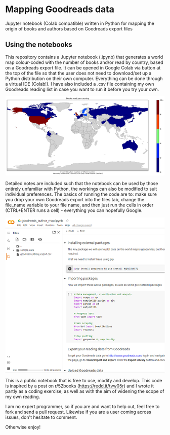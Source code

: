 # Mapping Goodreads data
Jupyter notebook (Colab compatible) written in Python for mapping the origin of books and authors based on Goodreads export files

## Using the notebooks
This repository contains a Jupyter notebook (.ipynb) that generates a world map colour-coded with the number of books and/or read by country, based on a Goodreads export file. It can be opened in Google Colab via button at the top of the file so that the user does not need to download/set up a Python distribution on their own computer. Everything can be done through a virtual IDE (Colab!). I have also included a .csv file containing my own Goodreads reading list in case you want to run it before you try your own.

![Books read](/readme_images/books_read_range_limited.png)

Detailed notes are included such that the notebook can be used by those entirely unfamiliar with Python, the workings can also be modified to suit individual preferences. The basics of running the code are to: make sure you drop your own Goodreads export into the files tab, change the file_name variable to your file name, and then just run the cells in order (CTRL+ENTER runs a cell) - everything you can hopefully Google.

![Dropping Goodreads export into file tab](/readme_images/screenshot_data_drop.png)

This is a public notebook that is free to use, modify and develop. This code is inspired by a post on r/52books (https://redd.it/tvw05r) and I wrote it partly as a coding exercise, as well as with the aim of widening the scope of my own reading. 

I am no expert programmer, so if you are and want to help out, feel free to fork and send a pull request. Likewise if you are a user coming across issues, don't hesitate to comment.

Otherwise enjoy!
